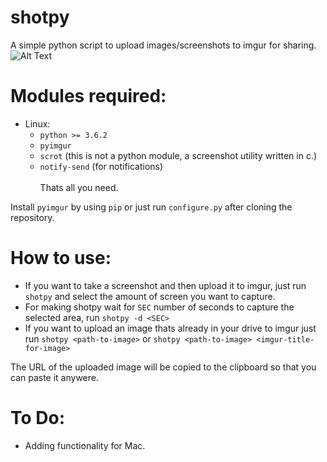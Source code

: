 # shotpy
A simple python script to upload images/screenshots to imgur for sharing.
<br>
![Alt Text](https://github.com/AyushBhat/shotpy/raw/master/demo.gif)

# Modules required:
* Linux:
    * `python >= 3.6.2`
    * `pyimgur` 
    * `scrot` (this is not a python module, a screenshot utility written in c.)
    * `notify-send` (for notifications) <br> <br>
Thats all you need.

Install `pyimgur` by using `pip` or just run `configure.py` after cloning the repository.

# How to use:
* If you want to take a screenshot and then upload it to imgur, just run `shotpy` and select the amount of screen you want to capture.
* For making shotpy wait for `SEC` number of seconds to capture the selected area, run `shotpy -d <SEC>`
* If you want to upload an image thats already in your drive to imgur just run `shotpy <path-to-image>` or `shotpy <path-to-image> <imgur-title-for-image>`

The URL of the uploaded image will be copied to the clipboard so that you can paste it anywere.

# To Do:
* Adding functionality for Mac.
